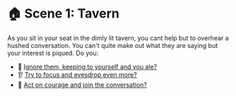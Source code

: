 # 🏠 Scene 1: Tavern

As you sit in your seat in the dimly lit tavern, you cant help but to overhear a hushed conversation. You can't quite make out what they are saying but your interest is piqued. Do you:

- 🍺 [Ignore them, keeping to yourself and you ale?](./S-scene2END.md)
- 👂 [Try to focus and evesdrop even more?](./S-scene2b.md)  
- 💪 [Act on courage and join the conversation?](./S-scene2a.md)  